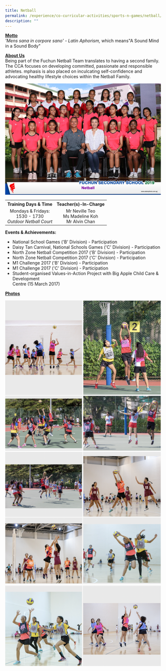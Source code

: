 ```yaml
---
title: Netball
permalink: /experience/co-curricular-activities/sports-n-games/netball/
description: ""
---
```

<p><strong><u>Motto<br /></u></strong><em>'Mens sana in corpore sano' - Latin Aphorism,&nbsp;</em>which means"A Sound Mind in a Sound Body"</p>
<p><strong><u>About Us<br /></u></strong>Being part of the Fuchun Netball Team translates to having a second family. The CCA focuses on developing committed, passionate and responsible athletes.&nbsp;mphasis is also placed on inculcating&nbsp;self-confidence and advocating healthy lifestyle choices within the Netball Family.</p>
<img src="/images/nb1.jpeg">
<table>
<tbody>
<tr>
<th style="text-align: center;">Training Days &amp; Time</th>
<th style="text-align: center;">Teacher(s)-In-Charge</th>
</tr>
<tr>
<td style="text-align: center;">
<div>Mondays &amp; Fridays:</div>
<div>1530 - 1730</div>
<div><em>Outdoor Netball Court</em></div>
</td>
<td style="text-align: center;">
<div>Mr Neville Teo</div>
<div>Ms Madeline Koh</div>
<div> Mr Alvin Chan </div>
</td>
</tr>
</tbody>
</table>
<p><strong>Events &amp; Achievements:</strong></p>
<ul>
<li>National School Games ('B' Division) - Participation</li>
<li>Daisy Tan Carnival, National Schools Games ('C' Division) - Participation</li>
<li>North Zone Netball Competition 2017 ('B' Division) - Participation</li>
<li>North Zone Netball Competition 2017 ('C' Division) - Participation</li>
<li>M1 Challenge 2017 ('B' Division) - Participation</li>
<li>M1 Challenge 2017 ('C' Division) - Participation</li>
<li>Student-organised Values-in-Action Project with Big Apple Child Care &amp; Development<br />Centre (15 March 2017)</li>
</ul>
<p><strong><u>Photos</u></strong></p>
<img src="/images/nb2.png">
<img src="/images/nb3.png">
<img src="/images/nb4.png">